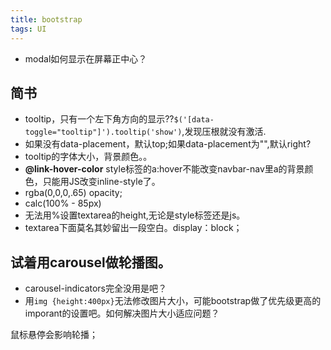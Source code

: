 ```yaml
---
title: bootstrap
tags: UI
---
```

+ modal如何显示在屏幕正中心？

## 简书
+ tooltip，只有一个左下角方向的显示??`$('[data-toggle="tooltip"]').tooltip('show')`,发现压根就没有激活.
+ 如果没有data-placement，默认top;如果data-placement为"",默认right?
+ tooltip的字体大小，背景颜色。。
+ **@link-hover-color**   style标签的a:hover不能改变navbar-nav里a的背景颜色，只能用JS改变inline-style了。
+ rgba(0,0,0,.65) opacity;
+ calc(100% - 85px)
+ 无法用%设置textarea的height,无论是style标签还是js。
+ textarea下面莫名其妙留出一段空白。display：block；


## 试着用carousel做轮播图。

+ carousel-indicators完全没用是吧？
+ 用`img {height:400px}`无法修改图片大小，可能bootstrap做了优先级更高的imporant的设置吧。如何解决图片大小适应问题？

鼠标悬停会影响轮播；
